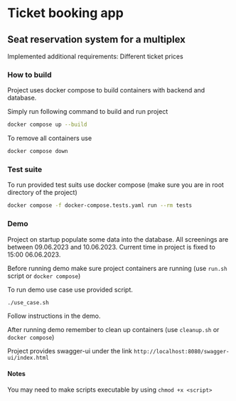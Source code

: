 # Ticket booking app
## Seat reservation system for a multiplex

Implemented additional requirements: Different ticket prices


### How to build

Project uses docker compose to build containers with backend and database.

Simply run following command to build and run project

```bash
docker compose up --build
```

To remove all containers use
```bash
docker compose down
```

### Test suite

To run provided test suits use docker compose (make sure you are in root directory of the project)

```bash
docker compose -f docker-compose.tests.yaml run --rm tests
```

### Demo
Project on startup populate some data into the database.
All screenings are between 09.06.2023 and 10.06.2023. 
Current time in project is fixed to 15:00 06.06.2023.

Before running demo make sure project containers are running
(use `run.sh` script or `docker compose`)

To run demo use case use provided script.

```bash
./use_case.sh
```

Follow instructions in the demo.

After running demo remember to clean up containers (use `cleanup.sh` or `docker compose`)

Project provides swagger-ui under the link `http://localhost:8080/swagger-ui/index.html`

#### Notes
You may need to make scripts executable by using `chmod +x <script>`